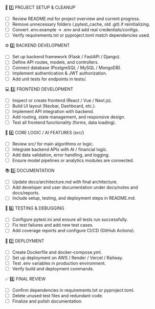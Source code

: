 🧩 1️⃣ PROJECT SETUP & CLEANUP
- [ ] Review README.md for project overview and current progress.
- [ ] Remove unnecessary folders (.pytest_cache, old .git) if reinitializing.
- [ ] Convert .env.example → .env and add real credentials/configs.
- [ ] Verify requirements.txt or pyproject.toml match dependencies used.

⚙️ 2️⃣ BACKEND DEVELOPMENT
- [ ] Set up backend framework (Flask / FastAPI / Django).
- [ ] Define API routes, models, and controllers.
- [ ] Connect database (PostgreSQL / MySQL / MongoDB).
- [ ] Implement authentication & JWT authorization.
- [ ] Add unit tests for endpoints in tests/.

💻 3️⃣ FRONTEND DEVELOPMENT
- [ ] Inspect or create frontend (React / Vue / Next.js).
- [ ] Build UI layout (Navbar, Dashboard, etc.).
- [ ] Implement API integration with backend.
- [ ] Add routing, state management, and responsive design.
- [ ] Test all frontend functionality (forms, data loading).

🧠 4️⃣ CORE LOGIC / AI FEATURES (src/)
- [ ] Review src/ for main algorithms or logic.
- [ ] Integrate backend APIs with AI / financial logic.
- [ ] Add data validation, error handling, and logging.
- [ ] Ensure model pipelines or analytics modules are connected.

📚 5️⃣ DOCUMENTATION
- [ ] Update docs/architecture.md with final architecture.
- [ ] Add developer and user documentation under docs/notes and docs/reports.
- [ ] Include setup, testing, and deployment steps in README.md.

🧪 6️⃣ TESTING & DEBUGGING
- [ ] Configure pytest.ini and ensure all tests run successfully.
- [ ] Fix test failures and add new test cases.
- [ ] Add coverage reports and configure CI/CD (GitHub Actions).

🚀 7️⃣ DEPLOYMENT
- [ ] Create Dockerfile and docker-compose.yml.
- [ ] Set up deployment on AWS / Render / Vercel / Railway.
- [ ] Test .env variables in production environment.
- [ ] Verify build and deployment commands.

✅ 8️⃣ FINAL REVIEW
- [ ] Confirm dependencies in requirements.txt or pyproject.toml.
- [ ] Delete unused test files and redundant code.
- [ ] Finalize and polish documentation.
